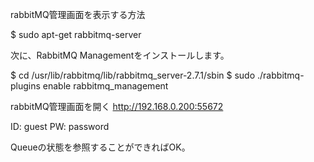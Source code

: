 rabbitMQ管理画面を表示する方法


$ sudo apt-get rabbitmq-server

次に、RabbitMQ Managementをインストールします。

$ cd /usr/lib/rabbitmq/lib/rabbitmq_server-2.7.1/sbin
$ sudo ./rabbitmq-plugins enable rabbitmq_management

rabbitMQ管理画面を開く
http://192.168.0.200:55672

ID: guest
PW: password

Queueの状態を参照することができればOK。
